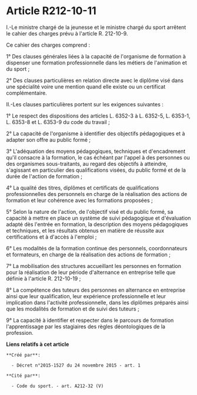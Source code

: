 # Article R212-10-11

I.-Le ministre chargé de la jeunesse et le ministre chargé du sport arrêtent le cahier des charges prévu à l'article R.
212-10-9. 

Ce cahier des charges comprend : 

1° Des clauses générales liées à la capacité de l'organisme de formation à dispenser une formation professionnelle dans les
métiers de l'animation et du sport ; 

2° Des clauses particulières en relation directe avec le diplôme visé dans une spécialité voire une mention quand elle existe
ou un certificat complémentaire. 

II.-Les clauses particulières portent sur les exigences suivantes : 

1° Le respect des dispositions des articles L. 6352-3 à L. 6352-5, L. 6353-1, L. 6353-8 et L. 6353-9 du code du travail ; 

2° La capacité de l'organisme à identifier des objectifs pédagogiques et à adapter son offre au public formé ; 

3° L'adéquation des moyens pédagogiques, techniques et d'encadrement qu'il consacre à la formation, le cas échéant par
l'appel à des personnes ou des organismes sous-traitants, au regard des objectifs à atteindre, s'agissant en particulier des
qualifications visées, du public formé et de la durée de l'action de formation ; 

4° La qualité des titres, diplômes et certificats de qualifications professionnelles des personnels en charge de la
réalisation des actions de formation et leur cohérence avec les formations proposées ; 

5° Selon la nature de l'action, de l'objectif visé et du public formé, sa capacité à mettre en place un système de suivi
pédagogique et d'évaluation adapté dès l'entrée en formation, la description des moyens pédagogiques et techniques, et les
résultats obtenus en matière de réussite aux certifications et à d'accès à l'emploi ; 

6° Les modalités de la formation continue des personnels, coordonnateurs et formateurs, en charge de la réalisation des
actions de formation ; 

7° La mobilisation des structures accueillant les personnes en formation pour la réalisation de leur période d'alternance en
entreprise telle que définie à l'article R. 212-10-19 ; 

8° La compétence des tuteurs des personnes en alternance en entreprise ainsi que leur qualification, leur expérience
professionnelle et leur implication dans l'activité professionnelle, dans les diplômes préparés ainsi que les modalités de
formation et de suivi des tuteurs ; 

9° La capacité à identifier et respecter dans le parcours de formation l'apprentissage par les stagiaires des règles
déontologiques de la profession.

**Liens relatifs à cet article**

	**Créé par**:

	  - Décret n°2015-1527 du 24 novembre 2015 - art. 1

	**Cité par**:

	  - Code du sport. - art. A212-32 (V)
